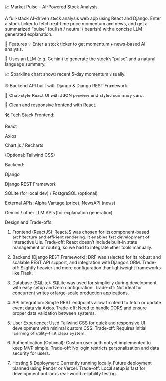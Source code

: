 📈 Market Pulse – AI-Powered Stock Analysis


A full-stack AI-driven stock analysis web app using React and Django. Enter a stock ticker to fetch real-time price momentum and news, and get a summarized “pulse” (bullish / neutral / bearish) with a concise LLM-generated explanation.

🚀 Features
💡 Enter a stock ticker to get momentum + news-based AI analysis.

🧠 Uses an LLM (e.g. Gemini) to generate the stock’s "pulse" and a natural language summary.

📈 Sparkline chart shows recent 5-day momentum visually.

🌐 Backend API built with Django & Django REST Framework.

💬 Chat-style React UI with JSON preview and styled summary card.

🎨 Clean and responsive frontend with React.

🛠 Tech Stack
Frontend:

React

Axios

Chart.js / Recharts

(Optional: Tailwind CSS)

Backend:

Django

Django REST Framework

SQLite (for local dev) / PostgreSQL (optional)

External APIs: Alpha Vantage (price), NewsAPI (news)

Gemini / other LLM APIs (for explanation generation)

Design and Trade-offs:
1. Frontend (ReactJS):
ReactJS was chosen for its component-based architecture and efficient rendering. It enables fast development of interactive UIs.
Trade-off: React doesn’t include built-in state management or routing, so we had to integrate other tools manually.

2. Backend (Django REST Framework):
DRF was selected for its robust and scalable REST API support, and integration with Django’s ORM.
Trade-off: Slightly heavier and more configuration than lightweight frameworks like Flask.

3. Database (SQLite):
SQLite was used for simplicity during development, with easy setup and zero configuration.
Trade-off: Not ideal for concurrent writes or large-scale production applications.

4. API Integration:
Simple REST endpoints allow frontend to fetch or update event data via Axios.
Trade-off: Need to handle CORS and ensure proper data validation between systems.

5. User Experience:
Used Tailwind CSS for quick and responsive UI development with minimal custom CSS.
Trade-off: Requires initial learning of utility-first class system.

6. Authentication (Optional):
Custom user auth not yet implemented to keep MVP simple.
Trade-off: No login restricts personalization and data security for users.

7. Hosting & Deployment:
Currently running locally. Future deployment planned using Render or Vercel.
Trade-off: Local setup is fast for development but lacks real-world reliability testing.
